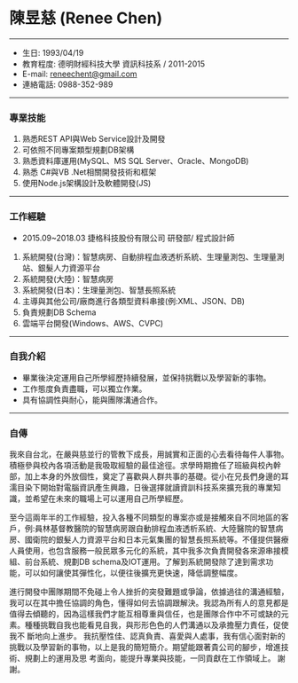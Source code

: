 # 陳昱慈 (Renee Chen)
* * *
+ 生日: 1993/04/19
+ 教育程度: 德明財經科技大學 資訊科技系 / 2011-2015
+ E-mail: reneechent@gmail.com
+ 連絡電話: 0988-352-989
* * *
### 專業技能
1. 熟悉REST API與Web Service設計及開發
2. 可依照不同專案類型規劃DB架構
3. 熟悉資料庫運用(MySQL、MS SQL Server、Oracle、MongoDB)
4. 熟悉 C#與VB .Net相關開發技術和框架
5. 使用Node.js架構設計及軟體開發(JS)
* * *
### 工作經驗
+ 2015.09~2018.03 捷格科技股份有限公司 研發部/ 程式設計師
1. 系統開發(台灣)：智慧病房、自動排程血液透析系統、生理量測包、生理量測站、銀髮人力資源平台
2. 系統開發(大陸)：智慧病房
3. 系統開發(日本)：生理量測包、智慧長照系統
4. 主導與其他公司/廠商進行各類型資料串接(例:XML、JSON、DB)
5. 負責規劃DB Schema
6. 雲端平台開發(Windows、AWS、CVPC)
* * *
### 自我介紹
+ 畢業後決定運用自己所學經歷持續發展，並保持挑戰以及學習新的事物。
+ 工作態度負責盡職，可以獨立作業。
+ 具有協調性與耐心，能與團隊溝通合作。
* * *
### 自傳
<p> 我來自台北，在嚴與慈並行的管教下成長，用誠實和正面的心去看待每件人事物。積極參與校內各項活動是我吸取經驗的最佳途徑。求學時期擔任了班級與校內幹部，加上本身的外放個性，奠定了喜歡與人群共事的基礎。從小在兄長們身邊的耳濡目染下開始對電腦資訊產生興趣，日後選擇就讀資訓科技系來擴充我的專業知識，並希望在未來的職場上可以運用自己所學經歷。</p>
<p>至今這兩年半的工作經驗，投入各種不同類型的專案亦或是接觸來自不同地區的客戶，例:員林基督教醫院的智慧病房跟自動排程血液透析系統、大陸醫院的智慧病
房、國衛院的銀髮人力資源平台和日本元氣集團的智慧長照系統等。不僅提供醫療人員使用，也包含服務一般民眾多元化的系統，其中我多次負責開發各來源串接模
組、前台系統、規劃DB schema及IOT運用。了解到系統開發除了達到需求功能，可以如何讓使其彈性化，以便往後擴充更快速，降低調整幅度。</p>
進行開發中團隊期間不免碰上令人挫折的突發難題或爭論，依據過往的溝通經驗，我可以在其中擔任協調的角色，懂得如何去協調跟解決。我認為所有人的意見都是值得去傾聽的，因為這樣我們才能互相尊重與信任，也是團隊合作中不可或缺的元素。種種挑戰自我也能看見自我，與形形色色的人們溝通以及承擔壓力責任，促使我不
斷地向上進步。
我抗壓性佳、認真負責、喜愛與人處事，我有信心面對新的挑戰以及學習新的事物，以上是我的簡短簡介。期望能跟著貴公司的腳步，增進技術、規劃上的運用及思
考面向，能提升專業與技能，一同貢獻在工作領域上。
謝謝。


